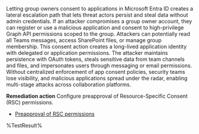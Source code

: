 Letting group owners consent to applications in Microsoft Entra ID creates a lateral escalation path that lets threat actors persist and steal data without admin credentials. If an attacker compromises a group owner account, they can register or use a malicious application and consent to high-privilege Graph API permissions scoped to the group. Attackers can potentially read all Teams messages, access SharePoint files, or manage group membership. This consent action creates a long-lived application identity with delegated or application permissions. The attacker maintains persistence with OAuth tokens, steals sensitive data from team channels and files, and impersonates users through messaging or email permissions. Without centralized enforcement of app consent policies, security teams lose visibility, and malicious applications spread under the radar, enabling multi-stage attacks across collaboration platforms.

**Remediation action**
Configure preapproval of Resource-Specific Consent (RSC) permissions.
- [Preapproval of RSC permissions](https://learn.microsoft.com/microsoftteams/platform/graph-api/rsc/preapproval-instruction-docs?wt.mc_id=zerotrustrecommendations_automation_content_cnl_csasci)
<!--- Results --->
%TestResult%


